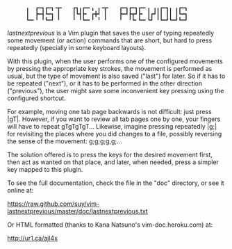           ╻  ┏━┓┏━┓╺┳╸   ┏┓╻┏━╸╻ ╻╺┳╸   ┏━┓┏━┓┏━╸╻ ╻╻┏━┓╻ ╻┏━┓
          ┃  ┣━┫┗━┓ ┃    ┃┗┫┣╸ ┏╋┛ ┃    ┣━┛┣┳┛┣╸ ┃┏┛┃┃ ┃┃ ┃┗━┓
          ┗━╸╹ ╹┗━┛ ╹    ╹ ╹┗━╸╹ ╹ ╹    ╹  ╹┗╸┗━╸┗┛ ╹┗━┛┗━┛┗━┛

*lastnextprevious* is a Vim plugin that saves the user of typing repeatedly
some movement (or action) commands that are short, but hard to press
repeatedly (specially in some keyboard layouts).

With this plugin, when the user performs one of the configured movements by
pressing the appropriate key strokes, the movement is performed as usual, but
the type of movement is also saved ("last") for later. So if it has to be
repeated ("next"), or it has to be performed in the other direction
("previous"), the user might save some inconvenient key pressing using the
configured shortcut.

For example, moving one tab page backwards is not difficult: just press |gT|.
However, if you want to review all tab pages one by one, your fingers will
have to repeat gTgTgTgT... Likewise, imagine pressing repeatedly |g;| for
revisiting the places where you did changes to a file, possibly reversing the
sense of the movement: g;g;g;g,g;...

The solution offered is to press the keys for the desired movement first, then
act as wanted on that place, and later, when needed, press a simpler key
mapped to this plugin.

To see the full documentation, check the file in the "doc" directory, or see it
online at:

https://raw.github.com/suy/vim-lastnextprevious/master/doc/lastnextprevious.txt

Or HTML formatted (thanks to Kana Natsuno's vim-doc.heroku.com) at:

http://ur1.ca/ajl4x
